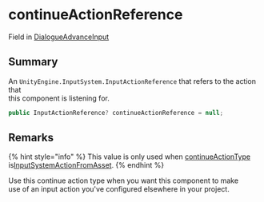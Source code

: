 # continueActionReference

Field in [DialogueAdvanceInput](yarn.unity.legacy.dialogueadvanceinput.md)

## Summary

An `UnityEngine.InputSystem.InputActionReference` that refers to the action that\
this component is listening for.

```csharp
public InputActionReference? continueActionReference = null;
```

## Remarks

{% hint style="info" %}
This value is only used when [continueActionType](yarn.unity.legacy.dialogueadvanceinput.continueactiontype-2.md) is[InputSystemActionFromAsset](yarn.unity.legacy.dialogueadvanceinput.continueactiontype.inputsystemactionfromasset.md).
{% endhint %}

Use this continue action type when you want this component to make\
use of an input action you've configured elsewhere in your project.
